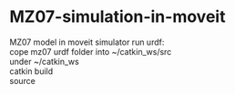 # MZ07-simulation-in-moveit
MZ07 model in moveit simulator
run urdf:  
cope mz07 urdf folder into ~/catkin_ws/src  
under ~/catkin_ws  
catkin build  
source 

